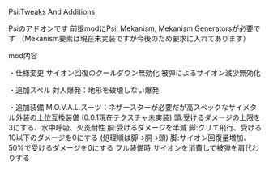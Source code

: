 Psi:Tweaks And Additions

Psiのアドオンです
前提modにPsi, Mekanism, Mekanism Generatorsが必要です
（Mekanism要素は現在未実装ですが今後のため要求に入れてあります）

mod内容

・仕様変更
サイオン回復のクールダウン無効化
被弾によるサイオン減少無効化

・追加スペル
対人爆発：地形を破壊しない爆発

・追加装備
M.O.V.A.L.スーツ：ネザースターが必要だが高スペックなサイメタル外装の上位互換装備 (0.0.1現在テクスチャ未実装)
頭:受けるダメージの上限を3にする、水中呼吸、火炎耐性
胴:受けるダメージを半減
脚:クリエ飛行、受ける10以下のダメージを0にする (処理順は脚→胴→頭)
脚:サイオン回復量増加、50%で受けるダメージを0にする
フル装備時:サイオンを消費して被弾を肩代わりする
